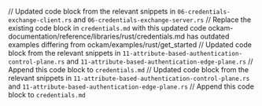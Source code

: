 // Updated code block from the relevant snippets in `06-credentials-exchange-client.rs` and `06-credentials-exchange-server.rs`
// Replace the existing code block in `credentials.md` with this updated code
ockam-documentation/reference/libraries/rust/credentials.md has outdated examples differing from ockam/examples/rust/get_started
// Updated code block from the relevant snippets in `11-attribute-based-authentication-control-plane.rs` and `11-attribute-based-authentication-edge-plane.rs`
// Append this code block to `credentials.md`
// Updated code block from the relevant snippets in `11-attribute-based-authentication-control-plane.rs` and `11-attribute-based-authentication-edge-plane.rs`
// Append this code block to `credentials.md`
